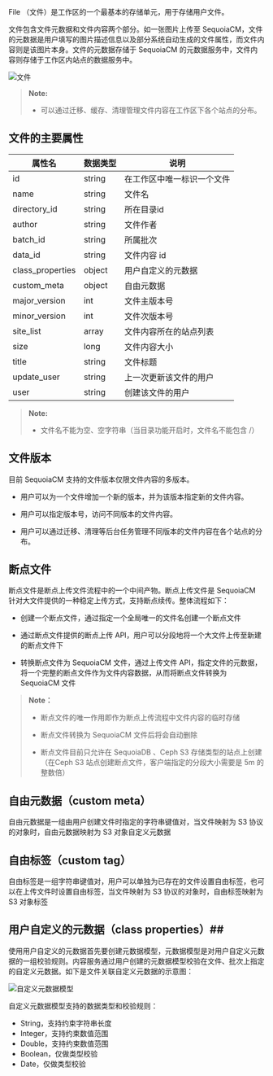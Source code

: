 File （文件）是工作区的一个最基本的存储单元，用于存储用户文件。

文件包含文件元数据和文件内容两个部分。如一张图片上传至 SequoiaCM，文件的元数据是用户填写的图片描述信息以及部分系统自动生成的文件属性，而文件内容则是该图片本身。文件的元数据存储于 SequoiaCM 的元数据服务中，文件内容则存储于工作区内站点的数据服务中。

![文件][file]


>  **Note:**
>
>  * 可以通过迁移、缓存、清理管理文件内容在工作区下各个站点的分布。

## 文件的主要属性 ##

|属性名|数据类型| 说明 |
|------|--------|------|
|id    |string  |在工作区中唯一标识一个文件|
|name  |string  |文件名|
|directory_id|string|所在目录id|
|author|string|文件作者|
|batch_id|string|所属批次|
|data_id|string|文件内容 id|
|class_properties|object|用户自定义的元数据|
|custom_meta|object|自由元数据|
|major_version|int|文件主版本号|
|minor_version|int|文件次版本号|
|site_list|array|文件内容所在的站点列表|
|size|long|文件内容大小|
|title|string|文件标题|
|update_user|string|上一次更新该文件的用户|
|user|string|创建该文件的用户|

>  **Note:**
>
>  * 文件名不能为空、空字符串（当目录功能开启时，文件名不能包含 /）




## 文件版本 ##
 
目前 SequoiaCM 支持的文件版本仅限文件内容的多版本。

- 用户可以为一个文件增加一个新的版本，并为该版本指定新的文件内容。

- 用户可以指定版本号，访问不同版本的文件内容。

- 用户可以通过迁移、清理等后台任务管理不同版本的文件内容在各个站点的分布。

## 断点文件 ##

断点文件是断点上传文件流程中的一个中间产物。断点上传文件是 SequoiaCM 针对大文件提供的一种稳定上传方式，支持断点续传。整体流程如下： 

- 创建一个断点文件，通过指定一个全局唯一的文件名创建一个断点文件

- 通过断点文件提供的断点上传 API，用户可以分段地将一个大文件上传至新建的断点文件下

- 转换断点文件为 SequoiaCM 文件，通过上传文件 API，指定文件的元数据，将一个完整的断点文件作为文件内容数据，从而将断点文件转换为 SequoiaCM 文件

>  **Note：**
>
>  * 断点文件的唯一作用即作为断点上传流程中文件内容的临时存储
>
>  * 断点文件转换为 SequoiaCM 文件后将会自动删除
>
>  * 断点文件目前只允许在 SequoiaDB 、Ceph S3 存储类型的站点上创建（在Ceph S3 站点创建断点文件，客户端指定的分段大小需要是 5m 的整数倍）

## 自由元数据（custom meta） ##
 
自由元数据是一组由用户创建文件时指定的字符串键值对，当文件映射为 S3 协议的对象时，自由元数据映射为 S3 对象自定义元数据

## 自由标签（custom tag） ##

自由标签是一组字符串键值对，用户可以单独为已存在的文件设置自由标签，也可以在上传文件时设置自由标签，当文件映射为 S3 协议的对象时，自由标签映射为 S3 对象标签

## 用户自定义的元数据（class properties）##

使用用户自定义的元数据首先要创建元数据模型，元数据模型是对用户自定义元数据的一组校验规则。内容服务通过用户创建的元数据模型校验在文件、批次上指定的自定义元数据。如下是文件关联自定义元数据的示意图：

![自定义元数据模型][custom_meta_moudle]

自定义元数据模型支持的数据类型和校验规则：

- String，支持约束字符串长度
- Integer，支持约束数值范围
- Double，支持约束数值范围
- Boolean，仅做类型校验
- Date，仅做类型校验

[custom_meta_moudle]:Architecture/Business_Concept/custom_meta_moudle.png
[file]:Architecture/Business_Concept/file.png





